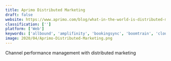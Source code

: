 ```yaml
---
title: Aprimo Distributed Marketing
draft: false 
website: https://www.aprimo.com/blog/what-in-the-world-is-distributed-marketing/
classification: ['']
platform: ['Web']
keywords: ['allbound', 'amplifinity', 'bookingsync', 'boomtrain', 'cloudbeds', 'computer_market_research', 'ferrite_labs', 'hostaway', 'hotelfriend', 'jazva', 'linktrust', 'little_hotelier', 'lodgify', 'salsify', 'smoobu', 'xotelia', 'zift_solutions']
image: 2020/04/Aprimo-Distributed-Marketing.png
---
```

Channel performance management with distributed marketing